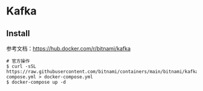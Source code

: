 # Kafka

## Install
参考文档：<https://hub.docker.com/r/bitnami/kafka>  
```shell script
# 官方操作
$ curl -sSL https://raw.githubusercontent.com/bitnami/containers/main/bitnami/kafka/docker-compose.yml > docker-compose.yml
$ docker-compose up -d
```
